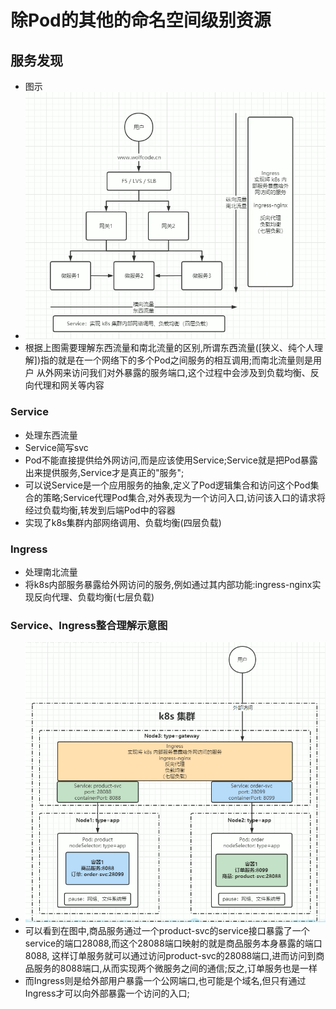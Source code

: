 # 除Pod的其他的命名空间级别资源
  
  ## 服务发现
  - 图示
  - ![img.png](../images/东西流量、南北流量理解示意图.png)
  - 根据上图需要理解东西流量和南北流量的区别,所谓东西流量([狭义、纯个人理解])指的就是在一个网络下的多个Pod之间服务的相互调用;而南北流量则是用户
  从外网来访问我们对外暴露的服务端口,这个过程中会涉及到负载均衡、反向代理和网关等内容

  ### Service
  - 处理东西流量
  - Service简写svc
  - Pod不能直接提供给外网访问,而是应该使用Service;Service就是把Pod暴露出来提供服务,Service才是真正的"服务";
  - 可以说Service是一个应用服务的抽象,定义了Pod逻辑集合和访问这个Pod集合的策略;Service代理Pod集合,对外表现为一个访问入口,访问该入口的请求将
  经过负载均衡,转发到后端Pod中的容器
  - 实现了k8s集群内部网络调用、负载均衡(四层负载)

  ### Ingress
  - 处理南北流量
  - 将k8s内部服务暴露给外网访问的服务,例如通过其内部功能:ingress-nginx实现反向代理、负载均衡(七层负载)

  ### Service、Ingress整合理解示意图
  - ![img.png](../images/Ingress、Service理解示意图.png)
  - 可以看到在图中,商品服务通过一个product-svc的service接口暴露了一个service的端口28088,而这个28088端口映射的就是商品服务本身暴露的端口8088,
  这样订单服务就可以通过访问product-svc的28088端口,进而访问到商品服务的8088端口,从而实现两个微服务之间的通信;反之,订单服务也是一样
  - 而Ingress则是给外部用户暴露一个公网端口,也可能是个域名,但只有通过Ingress才可以向外部暴露一个访问的入口;
  